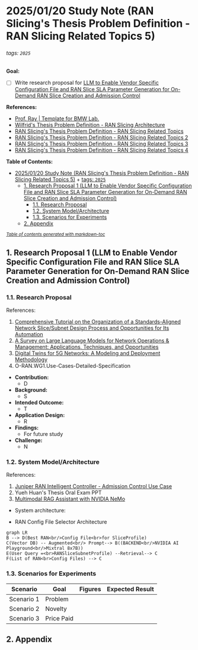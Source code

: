 # 2025/01/20 Study Note (RAN Slicing's Thesis Problem Definition - RAN Slicing Related Topics 5)

###### tags: `2025`

**Goal:**
- [ ] Write research proposal for [LLM to Enable Vendor Specific Configuration File and RAN Slice SLA Parameter Generation for On-Demand RAN Slice Creation and Admission Control](#1-Research-Proposal-1-LLM-to-Enable-Vendor-Specific-Configuration-File-and-RAN-Slice-SLA-Parameter-Generation-for-On-Demand-RAN-Slice-Creation-and-Admission-Control)

**References:**
- [Prof. Ray | Template for BMW Lab.](https://hackmd.io/@RayCheng/rJIuoWmB8)
- [Wilfrid's Thesis Problem Definition - RAN Slicing Architecture](https://hackmd.io/@superwilfrid/BJaSZiYjA)
- [RAN Slicing's Thesis Problem Definition - RAN Slicing Related Topics](https://github.com/bmw-ece-ntust/guideline-template/blob/wilfridAzariah/studyNotes/20240829%20Study%20Note%20(RAN%20Slicing's%20Thesis%20Problem%20Definition%20-%20RAN%20Slicing%20Related%20Topics).md)
- [RAN Slicing's Thesis Problem Definition - RAN Slicing Related Topics 2](https://github.com/bmw-ece-ntust/guideline-template/blob/wilfridAzariah/studyNotes/20241217%20Study%20Note%20(RAN%20Slicing's%20Thesis%20Problem%20Definition%20-%20RAN%20Slicing%20Related%20Topics%202).md)
- [RAN Slicing's Thesis Problem Definition - RAN Slicing Related Topics 3](https://github.com/bmw-ece-ntust/guideline-template/blob/wilfridAzariah/studyNotes/20250109%20Study%20Note%20(RAN%20Slicing's%20Thesis%20Problem%20Definition%20-%20RAN%20Slicing%20Related%20Topics%203).md)
- [RAN Slicing's Thesis Problem Definition - RAN Slicing Related Topics 4](https://github.com/bmw-ece-ntust/guideline-template/blob/wilfridAzariah/studyNotes/20250117%20Study%20Note%20(RAN%20Slicing's%20Thesis%20Problem%20Definition%20-%20RAN%20Slicing%20Related%20Topics%204).md)

**Table of Contents:**
- [2025/01/20 Study Note (RAN Slicing's Thesis Problem Definition - RAN Slicing Related Topics 5)](#2025-01-20-study-note--ran-slicing-s-thesis-problem-definition---ran-slicing-related-topics-5-)
          + [tags: `2025`](#tags---2025-)
  * [1. Research Proposal 1 (LLM to Enable Vendor Specific Configuration File and RAN Slice SLA Parameter Generation for On-Demand RAN Slice Creation and Admission Control)](#1-research-proposal-1--llm-to-enable-vendor-specific-configuration-file-and-ran-slice-sla-parameter-generation-for-on-demand-ran-slice-creation-and-admission-control-)
    + [1.1. Research Proposal](#11-research-proposal)
    + [1.2. System Model/Architecture](#12-system-model-architecture)
    + [1.3. Scenarios for Experiments](#13-scenarios-for-experiments)
  * [2. Appendix](#2-appendix)

<small><i><a href='http://ecotrust-canada.github.io/markdown-toc/'>Table of contents generated with markdown-toc</a></i></small>

## 1. Research Proposal 1 (LLM to Enable Vendor Specific Configuration File and RAN Slice SLA Parameter Generation for On-Demand RAN Slice Creation and Admission Control)

### 1.1. Research Proposal

References:
1. [Comprehensive Tutorial on the Organization of a Standards-Aligned Network Slice/Subnet Design Process and Opportunities for Its Automation](https://ieeexplore.ieee.org/abstract/document/10375939)
2. [A Survey on Large Language Models for Network Operations & Management: Applications, Techniques, and Opportunities](https://arxiv.org/html/2412.19823v1)
3. [Digital Twins for 5G Networks: A Modeling and Deployment Methodology](https://ieeexplore.ieee.org/document/10103508)
4. O-RAN.WG1.Use-Cases-Detailed-Specification

- **Contribution:**
    - D
- **Background:**
    - S
- **Intended Outcome:**
    - T
- **Application Design:**
    - R
- **Findings:**
    - For future study
- **Challenge:**
    - N

### 1.2. System Model/Architecture
References:
1. [Juniper RAN Intelligent Controller - Admission Control Use Case](https://www.youtube.com/watch?v=HD3kDIp0VZI)
2. Yueh Huan's Thesis Oral Exam PPT
3. [Multimodal RAG Assistant with NVIDIA NeMo](https://github.com/NVIDIA/GenerativeAIExamples/tree/main/community/multimodal_assistant)

- System architecture:

- RAN Config File Selector Architecture
```mermaid
graph LR
B --> D(Best RAN<br/>Config File<br>for SliceProfile)
C(Vector DB) -- Augmented<br/> Prompt--> B((BACKEND<br/>NVIDIA AI Playground<br/>Mixtral 8x7B))
E(User Query =<br>RANSliceSubnetProfile) --Retrieval--> C
F(List of RAN<br>Config Files) --> C
```

### 1.3. Scenarios for Experiments

| Scenario   | Goal       | Figures | Expected Result |
| ---------- | ---------- | ------- | --------------- |
| Scenario 1 | Problem    |         |                 |
| Scenario 2 | Novelty    |         |                 |
| Scenario 3 | Price Paid |         |                 |

## 2. Appendix
